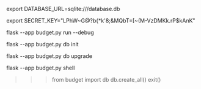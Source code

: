 export DATABASE_URL=sqlite:///database.db

export SECRET_KEY="LPhW~G@?b{*k'8;&MQbT=[~(M-VzDMKk.rP$kAnK"

flask --app budget.py run --debug

flask --app budget.py db init

flask --app budget.py db upgrade

flask --app budget.py shell
>>> from budget import db
>>> db.create_all()
>>> exit()
